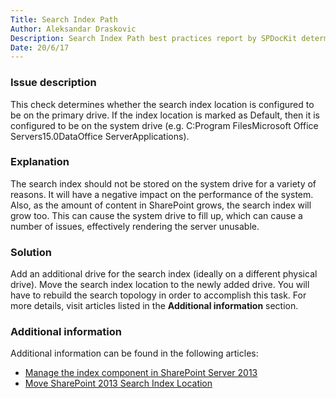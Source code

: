 ```yaml
---
Title: Search Index Path
Author: Aleksandar Draskovic
Description: Search Index Path best practices report by SPDocKit determines whether the search index location is configured to be on the primary drive.
Date: 20/6/17
---
```

### Issue description

This check determines whether the search index location is configured to be on the primary drive. If the index location is marked as Default, then it is configured to be on the system drive (e.g. C:Program FilesMicrosoft Office Servers15.0DataOffice ServerApplications).

### Explanation

The search index should not be stored on the system drive for a variety of reasons. It will have a negative impact on the performance of the system. Also, as the amount of content in SharePoint grows, the search index will grow too. This can cause the system drive to fill up, which can cause a number of issues, effectively rendering the server unusable.

### Solution

Add an additional drive for the search index (ideally on a different physical drive). Move the search index location to the newly added drive. You will have to rebuild the search topology in order to accomplish this task. For more details, visit articles listed in the __Additional information__ section.

### Additional information

Additional information can be found in the following articles:

* [Manage the index component in SharePoint Server 2013](https://technet.microsoft.com/en-us/library/jj862355.aspx)
* [Move SharePoint 2013 Search Index Location](https://gallery.technet.microsoft.com/office/Move-SharePoint-2013-242869e2)
